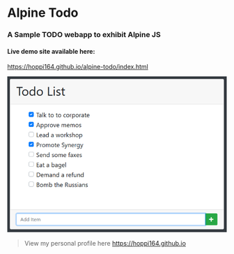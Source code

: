 # Alpine Todo
### A Sample TODO webapp to exhibit Alpine JS 

#### Live demo site available here:
https://hoppi164.github.io/alpine-todo/index.html


![Sample App](/todo_list.png)



> View my personal profile here
> https://hoppi164.github.io